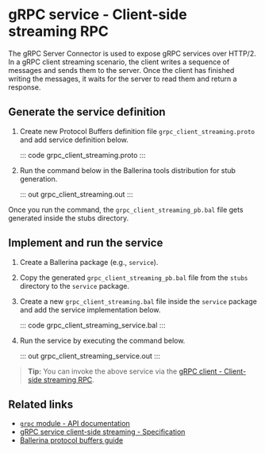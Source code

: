 # gRPC service - Client-side streaming RPC

The gRPC Server Connector is used to expose gRPC services over HTTP/2. In a gRPC client streaming scenario, the client writes a sequence of messages and sends them to the server. Once the client has finished writing the messages, it waits for the server to read them and return a response.

## Generate the service definition

1. Create new Protocol Buffers definition file `grpc_client_streaming.proto` and add service definition below.

   ::: code grpc_client_streaming.proto :::

2. Run the command below in the Ballerina tools distribution for stub generation.

   ::: out grpc_client_streaming.out :::

Once you run the command, the `grpc_client_streaming_pb.bal` file gets generated inside the stubs directory.

## Implement and run the service

1. Create a Ballerina package (e.g., `service`).
   
2. Copy the generated `grpc_client_streaming_pb.bal` file from the `stubs` directory to the  `service` package.

3. Create a new `grpc_client_streaming.bal` file inside the `service` package and add the service implementation below.

   ::: code grpc_client_streaming_service.bal :::
   
4. Run the service by executing the command below.

   ::: out grpc_client_streaming_service.out :::

>**Tip:** You can invoke the above service via the [gRPC client - Client-side streaming RPC](/learn/by-example/grpc-client-client-streaming/).

## Related links
- [`grpc` module - API documentation](https://lib.ballerina.io/ballerina/grpc/latest)
- [gRPC service client-side streaming - Specification](/spec/grpc/#43-client-streaming-rpc)
- [Ballerina protocol buffers guide](/learn/cli-documentation/grpc/)
